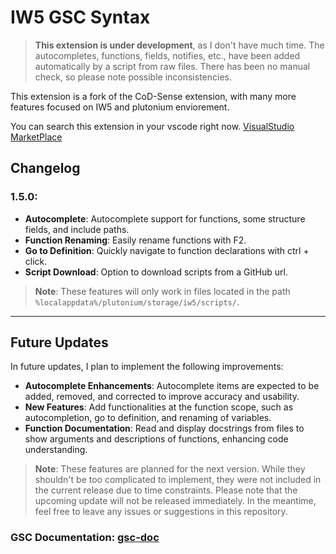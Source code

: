 # IW5 GSC Syntax
> **This extension is under development**, as I don't have much time. The autocompletes, functions, fields, notifies, etc., have been added automatically by a script from raw files. There has been no manual check, so please note possible inconsistencies.


This extension is a fork of the CoD-Sense extension, with many more features focused on IW5 and plutonium enviorement.

You can search this extension in your vscode right now. [VisualStudio MarketPlace](https://marketplace.visualstudio.com/items?itemName=LastDemon99.lb-iw5-gsc)

## Changelog

### 1.5.0:

- **Autocomplete**: Autocomplete support for functions, some structure fields, and include paths.
- **Function Renaming**: Easily rename functions with F2.
- **Go to Definition**: Quickly navigate to function declarations with ctrl + click.
- **Script Download**: Option to download scripts from a GitHub url.

> **Note**: These features will only work in files located in the path `%localappdata%/plutonium/storage/iw5/scripts/`.

-------------------------------------------------------------

## Future Updates

In future updates, I plan to implement the following improvements:

- **Autocomplete Enhancements**: Autocomplete items are expected to be added, removed, and corrected to improve accuracy and usability.
- **New Features**: Add functionalities at the function scope, such as autocompletion, go to definition, and renaming of variables.
- **Function Documentation**: Read and display docstrings from files to show arguments and descriptions of functions, enhancing code understanding.

> **Note**: These features are planned for the next version. While they shouldn't be too complicated to implement, they were not included in the current release due to time constraints. Please note that the upcoming update will not be released immediately. In the meantime, feel free to leave any issues or suggestions in this repository.

### GSC Documentation: [gsc-doc](https://github.com/LastDemon99/IW5-GSC-Syntax/tree/master/gsc-doc)
